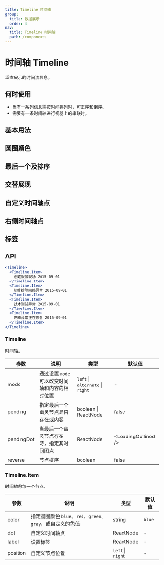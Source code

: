 ```yaml
---
title: Timeline 时间轴
group:
  title: 数据展示
  order: 4
nav:
  title: Timeline 时间轴
  path: /components
---
```


# 时间轴 Timeline

垂直展示的时间流信息。

## 何时使用

- 当有一系列信息需按时间排列时，可正序和倒序。
- 需要有一条时间轴进行视觉上的串联时。

## 基本用法

<code src="./demos/basic.tsx"></code>

## 圆圈颜色

<code src="./demos/color.tsx"></code>

## 最后一个及排序

<code src="./demos/pending.tsx"></code>

## 交替展现

<code src="./demos/alternate.tsx"></code>

## 自定义时间轴点

<code src="./demos/custom.tsx"></code>

## 右侧时间轴点

<code src="./demos/right.tsx"></code>

## 标签

<code src="./demos/label.tsx"></code>

## API

```jsx | pure
<Timeline>
  <Timeline.Item>
    创建服务现场 2015-09-01
  </Timeline.Item>
  <Timeline.Item>
    初步排除网络异常 2015-09-01
  </Timeline.Item>
  <Timeline.Item>
    技术测试异常 2015-09-01
  </Timeline.Item>
  <Timeline.Item>
    网络异常正在修复 2015-09-01
  </Timeline.Item>
</Timeline>
```

### Timeline

时间轴。

| 参数       | 说明                                           | 类型                             | 默认值                 |
| ---------- | ---------------------------------------------- | -------------------------------- | ---------------------- |
| mode       | 通过设置 `mode` 可以改变时间轴和内容的相对位置 | `left` \| `alternate` \| `right` | -                      |
| pending    | 指定最后一个幽灵节点是否存在或内容             | boolean \| ReactNode             | false                  |
| pendingDot | 当最后一个幽灵节点存在時，指定其时间图点       | ReactNode                        | &lt;LoadingOutlined /> |
| reverse    | 节点排序                                       | boolean                          | false                  |

### Timeline.Item

时间轴的每一个节点。

| 参数     | 说明                                                        | 类型              | 默认值 |
| -------- | ----------------------------------------------------------- | ----------------- | ------ |
| color    | 指定圆圈颜色 `blue`、`red`、`green`、`gray`，或自定义的色值 | string            | `blue` |
| dot      | 自定义时间轴点                                              | ReactNode         | -      |
| label    | 设置标签                                                    | ReactNode         | -      |
| position | 自定义节点位置                                              | `left` \| `right` | -      |
